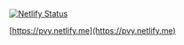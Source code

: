 [![Netlify Status](https://api.netlify.com/api/v1/badges/821ed201-107f-4b08-94a5-3be5e494eab3/deploy-status)](https://app.netlify.com/sites/badass/deploys)
 
 [https://pvy.netlify.me](https://pvy.netlify.me)
